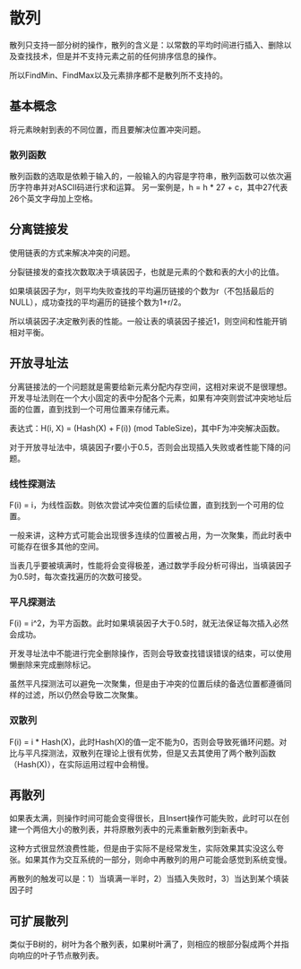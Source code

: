 # 散列

散列只支持一部分树的操作，散列的含义是：以常数的平均时间进行插入、删除以及查找技术，但是并不支持元素之前的任何排序信息的操作。

所以FindMin、FindMax以及元素排序都不是散列所不支持的。

## 基本概念

将元素映射到表的不同位置，而且要解决位置冲突问题。

### 散列函数

散列函数的选取是依赖于输入的，一般输入的内容是字符串，散列函数可以依次遍历字符串并对ASCII码进行求和运算。
另一案例是，h = h * 27 + c，其中27代表26个英文字母加上空格。

## 分离链接发

使用链表的方式来解决冲突的问题。

分裂链接发的查找次数取决于填装因子，也就是元素的个数和表的大小的比值。

如果填装因子为r，则平均失败查找的平均遍历链接的个数为r（不包括最后的NULL），成功查找的平均遍历的链接个数为1+r/2。

所以填装因子决定散列表的性能。一般让表的填装因子接近1，则空间和性能开销相对平衡。

## 开放寻址法

分离链接法的一个问题就是需要给新元素分配内存空间，这相对来说不是很理想。开发寻址法则在一个大小固定的表中分配各个元素，如果有冲突则尝试冲突地址后面的位置，直到找到一个可用位置来存储元素。

表达式：H(i, X) = (Hash(X) + F(i)) (mod TableSize)，其中F为冲突解决函数。

对于开放寻址法中，填装因子r要小于0.5，否则会出现插入失败或者性能下降的问题。

### 线性探测法

F(i) = i，为线性函数。则依次尝试冲突位置的后续位置，直到找到一个可用的位置。

一般来讲，这种方式可能会出现很多连续的位置被占用，为一次聚集，而此时表中可能存在很多其他的空间。

当表几乎要被填满时，性能将会变得极差，通过数学手段分析可得出，当填装因子为0.5时，每次查找遍历的次数可接受。

### 平凡探测法

F(i) = i^2，为平方函数。此时如果填装因子大于0.5时，就无法保证每次插入必然会成功。

开发寻址法中不能进行完全删除操作，否则会导致查找错误错误的结束，可以使用懒删除来完成删除标记。

虽然平凡探测法可以避免一次聚集，但是由于冲突的位置后续的备选位置都遵循同样的过滤，所以仍然会导致二次聚集。

### 双散列

F(i) = i * Hash(X)，此时Hash(X)的值一定不能为0，否则会导致死循环问题。对比与平凡探测法，双散列在理论上很有优势，但是又去其使用了两个散列函数（Hash(X)），在实际运用过程中会稍慢。

## 再散列

如果表太满，则操作时间可能会变得很长，且Insert操作可能失败，此时可以在创建一个两倍大小的散列表，并将原散列表中的元素重新散列到新表中。

这种方式很显然浪费性能，但是由于实际不是经常发生，实际效果其实没这么夸张。如果其作为交互系统的一部分，则命中再散列的用户可能会感觉到系统变慢。

再散列的触发可以是：1）当填满一半时，2）当插入失败时，3）当达到某个填装因子时

## 可扩展散列

类似于B树的，树叶为各个散列表，如果树叶满了，则相应的根部分裂成两个并指向响应的叶子节点散列表。
